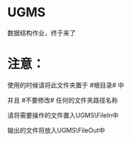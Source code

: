 # UGMS

数据结构作业，终于来了

# 注意：

使用的时候请将此文件夹置于 #根目录# 中

并且 #不要修改# 任何的文件夹路径名称

请将需要操作的文件置入UGMS\FileIn中

输出的文件将放入UGMS\FileOut中
